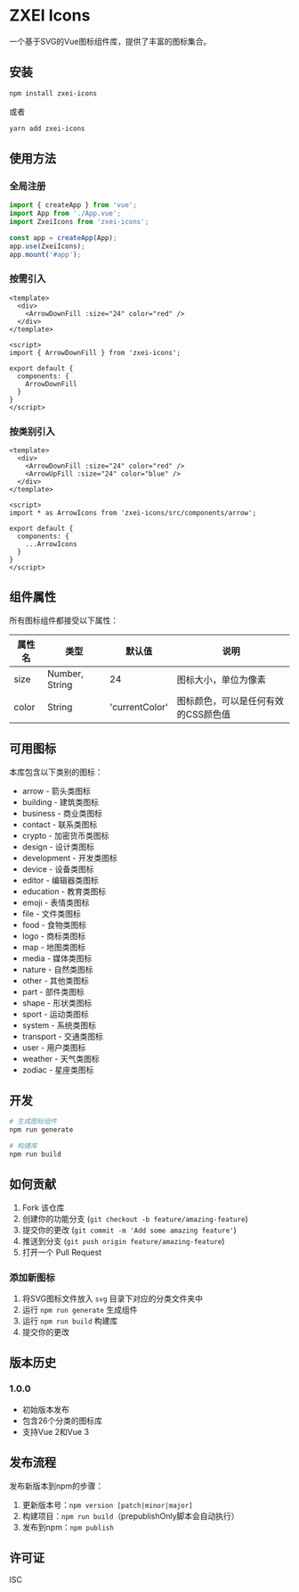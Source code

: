 # ZXEI Icons

一个基于SVG的Vue图标组件库，提供了丰富的图标集合。

## 安装

```bash
npm install zxei-icons
```

或者

```bash
yarn add zxei-icons
```

## 使用方法

### 全局注册

```js
import { createApp } from 'vue';
import App from './App.vue';
import ZxeiIcons from 'zxei-icons';

const app = createApp(App);
app.use(ZxeiIcons);
app.mount('#app');
```

### 按需引入

```vue
<template>
  <div>
    <ArrowDownFill :size="24" color="red" />
  </div>
</template>

<script>
import { ArrowDownFill } from 'zxei-icons';

export default {
  components: {
    ArrowDownFill
  }
}
</script>
```

### 按类别引入

```vue
<template>
  <div>
    <ArrowDownFill :size="24" color="red" />
    <ArrowUpFill :size="24" color="blue" />
  </div>
</template>

<script>
import * as ArrowIcons from 'zxei-icons/src/components/arrow';

export default {
  components: {
    ...ArrowIcons
  }
}
</script>
```

## 组件属性

所有图标组件都接受以下属性：

| 属性名 | 类型 | 默认值 | 说明 |
| ------ | ---- | ------ | ---- |
| size | Number, String | 24 | 图标大小，单位为像素 |
| color | String | 'currentColor' | 图标颜色，可以是任何有效的CSS颜色值 |

## 可用图标

本库包含以下类别的图标：

- arrow - 箭头类图标
- building - 建筑类图标
- business - 商业类图标
- contact - 联系类图标
- crypto - 加密货币类图标
- design - 设计类图标
- development - 开发类图标
- device - 设备类图标
- editor - 编辑器类图标
- education - 教育类图标
- emoji - 表情类图标
- file - 文件类图标
- food - 食物类图标
- logo - 商标类图标
- map - 地图类图标
- media - 媒体类图标
- nature - 自然类图标
- other - 其他类图标
- part - 部件类图标
- shape - 形状类图标
- sport - 运动类图标
- system - 系统类图标
- transport - 交通类图标
- user - 用户类图标
- weather - 天气类图标
- zodiac - 星座类图标

## 开发

```bash
# 生成图标组件
npm run generate

# 构建库
npm run build
```

## 如何贡献

1. Fork 该仓库
2. 创建你的功能分支 (`git checkout -b feature/amazing-feature`)
3. 提交你的更改 (`git commit -m 'Add some amazing feature'`)
4. 推送到分支 (`git push origin feature/amazing-feature`)
5. 打开一个 Pull Request

### 添加新图标

1. 将SVG图标文件放入 `svg` 目录下对应的分类文件夹中
2. 运行 `npm run generate` 生成组件
3. 运行 `npm run build` 构建库
4. 提交你的更改

## 版本历史

### 1.0.0
- 初始版本发布
- 包含26个分类的图标库
- 支持Vue 2和Vue 3

## 发布流程

发布新版本到npm的步骤：

1. 更新版本号：`npm version [patch|minor|major]`
2. 构建项目：`npm run build`（prepublishOnly脚本会自动执行）
3. 发布到npm：`npm publish`

## 许可证

ISC 




